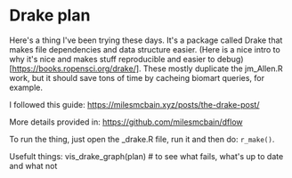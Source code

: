 # Drake plan

Here's a thing I've been trying these days. It's a package called Drake that makes file dependencies and data structure easier. (Here is a nice intro to why it's nice and makes stuff reproducible and easier to debug)[https://books.ropensci.org/drake/]. These mostly duplicate the jm_Allen.R work, but it should save tons of time by cacheing biomart queries, for example.

I followed this guide:
https://milesmcbain.xyz/posts/the-drake-post/

More details provided in:
https://github.com/milesmcbain/dflow

To run the thing, just open the \_drake.R file, run it and then do: `r_make()`. 

Usefult things:
vis_drake_graph(plan) # to see what fails, what's up to date and what not